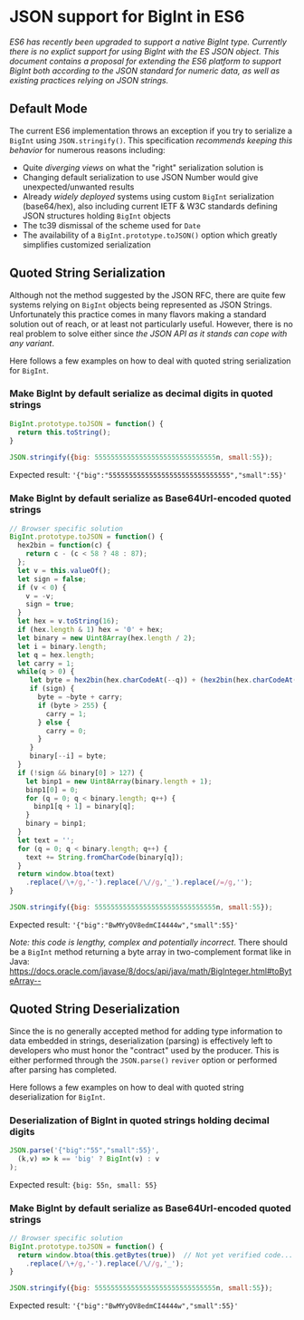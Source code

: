 # JSON support for BigInt in ES6
_ES6 has recently been upgraded to support a native BigInt type. Currently there is
no explict support for using BigInt with the ES JSON object.
This document contains a proposal for extending the ES6 platform to support BigInt both according to
the JSON standard for numeric data, as well as existing practices relying on JSON strings._

## Default Mode
The current ES6 implementation throws an exception if you try to serialize a `BigInt` using `JSON.stringify()`.  This specification _recommends keeping this behavior_ for numerous reasons including:
- Quite _diverging views_ on what the "right" serialization solution is
- Changing default serialization to use JSON Number would give unexpected/unwanted results
- Already _widely deployed_ systems using custom `BigInt` serialization (base64/hex), also including 
current IETF & W3C standards defining JSON structures holding `BigInt` objects
- The tc39 dismissal of the scheme used for `Date`
- The availability of a `BigInt.prototype.toJSON()` option which greatly simplifies customized serialization

## Quoted String Serialization
Although not the method suggested by the JSON RFC, there are quite few systems relying
on `BigInt` objects being represented as JSON Strings.  Unfortunately this practice comes in many flavors
making a standard solution out of reach, or at least not particularly useful. However, there is
no real problem to solve either since _the JSON API as it stands can cope with any variant_.
 
Here follows a few examples on how to deal with quoted string serialization for `BigInt`.
 
### Make BigInt by default serialize as decimal digits in quoted strings
 
```js
BigInt.prototype.toJSON = function() { 
  return this.toString(); 
}
 
JSON.stringify({big: 555555555555555555555555555555n, small:55});
```
Expected result: `'{"big":"555555555555555555555555555555","small":55}'`
 
### Make BigInt by default serialize as Base64Url-encoded quoted strings
 
```js
// Browser specific solution
BigInt.prototype.toJSON = function() {
  hex2bin = function(c) {
    return c - (c < 58 ? 48 : 87);
  };
  let v = this.valueOf();
  let sign = false;
  if (v < 0) {
    v = -v;
    sign = true;
  }
  let hex = v.toString(16);
  if (hex.length & 1) hex = '0' + hex;
  let binary = new Uint8Array(hex.length / 2);
  let i = binary.length;
  let q = hex.length;
  let carry = 1;
  while(q > 0) {
     let byte = hex2bin(hex.charCodeAt(--q)) + (hex2bin(hex.charCodeAt(--q)) << 4);
     if (sign) {
       byte = ~byte + carry;
       if (byte > 255) {
         carry = 1;
       } else {
         carry = 0;
       }
     }
     binary[--i] = byte;
  }
  if (!sign && binary[0] > 127) {
    let binp1 = new Uint8Array(binary.length + 1);
    binp1[0] = 0;
    for (q = 0; q < binary.length; q++) {
      binp1[q + 1] = binary[q];
    }
    binary = binp1;
  }
  let text = '';
  for (q = 0; q < binary.length; q++) {
    text += String.fromCharCode(binary[q]);
  }
  return window.btoa(text)
    .replace(/\+/g,'-').replace(/\//g,'_').replace(/=/g,'');
}

JSON.stringify({big: 555555555555555555555555555555n, small:55});
 ```
Expected result: `'{"big":"BwMYyOV8edmCI4444w","small":55}'`

_Note: this code is lengthy, complex and potentially incorrect_. There should be a `BigInt` method returning
a byte array in two-complement format like in Java:
https://docs.oracle.com/javase/8/docs/api/java/math/BigInteger.html#toByteArray--

## Quoted String Deserialization

Since the is no generally accepted method for adding type information to data embedded in strings,
deserialization (parsing) is effectively left to developers who must honor the "contract"
used by the producer.  This is either performed through the `JSON.parse()` `reviver` option
or performed after parsing has completed.
 
Here follows a few examples on how to deal with quoted string deserialization for `BigInt`.
 
### Deserialization of BigInt in quoted strings holding decimal digits
 
```js
JSON.parse('{"big":"55","small":55}', 
  (k,v) => k == 'big' ? BigInt(v) : v
);
```
Expected result: `{big: 55n, small: 55}`
 
### Make BigInt by default serialize as Base64Url-encoded quoted strings
 
```js
// Browser specific solution
BigInt.prototype.toJSON = function() {
  return window.btoa(this.getBytes(true))  // Not yet verified code...
    .replace(/\+/g,'-').replace(/\//g,'_');
}

JSON.stringify({big: 555555555555555555555555555555n, small:55});
 ```
Expected result: `'{"big":"BwMYyOV8edmCI4444w","small":55}'`
